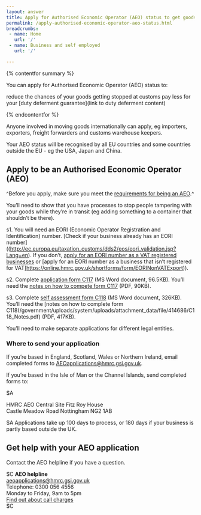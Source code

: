 ```yaml
---
layout: answer
title: Apply for Authorised Economic Operator (AEO) status to get goods through customs faster
permalink: /apply-authorised-economic-operator-aeo-status.html
breadcrumbs:
 - name: Home
   url: '/'
 - name: Business and self employed
   url: '/'

---
```

{% contentfor summary %}

You can apply for Authorised Economic Operator (AEO) status to:

reduce the chances of your goods getting stopped at customs
pay less for your [duty deferment guarantee](link to duty deferment content)

{% endcontentfor %}

Anyone involved in moving goods internationally can apply, eg importers, exporters, freight forwarders and customs warehouse keepers.

Your AEO status will be recognised by all EU countries and some countries outside the EU - eg the USA, Japan and China.


## Apply to be an Authorised Economic Operator (AEO)

^Before you apply, make sure you meet the [requirements for being an AEO](/government/publications/notice-117-authorised-economic-operator).^ 

You’ll need to show that you have processes to stop people tampering with your goods while they’re in transit (eg adding something to a container that shouldn’t be there).

s1. You will need an EORI (Economic Operator Registration and Identification) number. [Check if your business already has an EORI number]((http://ec.europa.eu/taxation_customs/dds2/eos/eori_validation.jsp?Lang=en). If you don’t, [apply for an EORI number as a VAT registered businesses](https://online.hmrc.gov.uk/shortforms/form/EORIVAT) or [apply for an EORI number as a business that isn’t registered for VAT]https://online.hmrc.gov.uk/shortforms/form/EORINonVATExport)).

s2. Complete [application form C117](/government/uploads/system/uploads/attachment_data/file/412200/C117.doc) (MS Word document, 96.5KB). You’ll need the [notes on how to compete form C117](/government/uploads/system/uploads/attachment_data/file/412612/C117-notes.pdf) (PDF, 90KB).

s3. Complete [self assessment form C118](/government/uploads/system/uploads/attachment_data/file/412192/C118.doc) (MS Word document, 326KB). You’ll need the [notes on how to complete form C118(/government/uploads/system/uploads/attachment_data/file/414686/C118_Notes.pdf) (PDF, 417KB).

You’ll need to make separate applications for different legal entities.

### Where to send your application

If you’re based in England, Scotland, Wales or Northern Ireland, email completed forms to <AEOapplications@hmrc.gsi.gov.uk>.

If you’re based in the Isle of Man or the Channel Islands, send completed forms to:

$A

HMRC AEO Central Site 
Fitz Roy House  
Castle Meadow Road
Nottingham 
NG2 1AB 

$A
Applications take up 100 days to process, or 180 days if your business is partly based outside the UK.

 ## Get help with your AEO application

Contact the AEO helpline if you have a question.

$C 
**AEO helpline**  
<aeoapplications@hmrc.gsi.gov.uk>   
Telephone: 0300 056 4556   
Monday to Friday, 9am to 5pm     
[Find out about call charges](/call-charges)     
$C  

